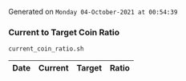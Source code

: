 Generated on `Monday 04-October-2021 at 00:54:39`

### Current to Target Coin Ratio
`current_coin_ratio.sh`

Date|Current|Target|Ratio
---|---|---|---
